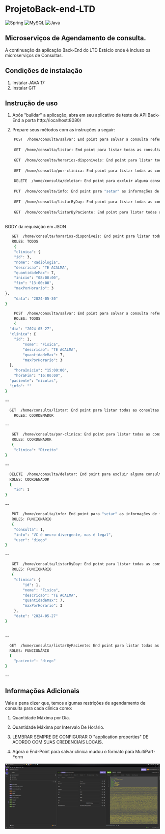 # ProjetoBack-end-LTD
![Spring](https://img.shields.io/badge/spring-%236DB33F.svg?style=for-the-badge&logo=spring&logoColor=white)
![MySQL](https://img.shields.io/badge/mysql-4479A1.svg?style=for-the-badge&logo=mysql&logoColor=white)
![Java](https://img.shields.io/badge/java-%23ED8B00.svg?style=for-the-badge&logo=openjdk&logoColor=white)

## Microserviços de Agendamento de consulta.

A continuação da aplicação Back-End do LTD Estácio onde é incluso os microserviços de Consultas.

## Condições de instalação

1.  Instalar JAVA 17
2.  Instalar GIT

## Instrução de uso

1. Após "buildar" a aplicação, abra em seu aplicativo de teste de API Back-End a porta http://localhost:8080/

2. Prepare seus métodos com as instruções a seguir:

```bash
    POST  /home/consulta/salvar: End point para salvar a consulta referente ao usuário e clínica.
    
    GET  /home/consulta/listar: End point para listar todas as consultas agendadas pelo o paciente.
    
    GET  /home/consulta/horarios-disponiveis: End point para listar todas as consultas agendadas disponiveis por horário.
    
    GET  /home/consulta/por-clinica: End point para listar todas as consultas agendadas pelo o paciente mas filtrando por clínica.
    
    DELETE  /home/consulta/deletar: End point para excluir alguma consulta agendada(apenas certos usuario tem acesso a esse end-point).
    
    PUT  /home/consulta/info: End point para "setar" as informações de funcionário que irá atender o paciente com alguma informação adicional.
    
    GET  /home/consulta/listarByDay: End point para listar todas as consultas agendadas por data e clínica.
    
    GET  /home/consulta/listarByPaciente: End point para listar todas as consultas agendadas pelo o paciente mas filtrando por usuário do paciente.
    
```

BODY da requisição em JSON 

```bash
   GET  /home/consulta/horarios-disponiveis: End point para listar todas as consultas agendadas disponiveis por horário.
   ROLES: TODOS 
    {
	"clinica": {
	"id": 3,
	"nome": "Radiologia",
	"descricao": "TE ACALMA",
	"quantidadeMax": 7,
	"inicio": "08:00:00",
	"fim": "13:00:00",
	"maxPorHorario": 3
},
	"data": "2024-05-30"
}
```

```bash
    POST  /home/consulta/salvar: End point para salvar a consulta referente ao usuário e clínica.
    ROLES: TODOS
    {
  "dia": "2024-05-27",
  "clinica": {
    "id": 1,
		"nome": "Fisica",
		"descricao": "TE ACALMA",
		"quantidadeMax": 7,
		"maxPorHorario": 3
  },
	"horaInicio": "15:00:00",
	"horaFim": "16:00:00",
  "paciente": "nicolas",
  "info": ""
}
```
--

```bash
  GET  /home/consulta/listar: End point para listar todas as consultas agendadas.
    ROLES: COORDENADOR
```
--
```bash
   GET  /home/consulta/por-clinica: End point para listar todas as consultas agendadas pelo o paciente mas filtrando por clínica.
   ROLES: COORDENADOR
   {
	"clinica": "Direito"
}
```

--

```bash
  DELETE  /home/consulta/deletar: End point para excluir alguma consulta agendada(apenas certos usuario tem acesso a esse end-point).
  ROLES: COORDENADOR
  {
	"id": 1
}
```
--
```bash
   PUT  /home/consulta/info: End point para "setar" as informações de funcionário que irá atender o paciente com alguma informação adicional.
   ROLES: FUNCIONÁRIO
   {
	"consulta": 1,
	"info": "VC é neuro-divergente, mas é legal",
	"user": "diego"
}
```
--
```bash
   GET  /home/consulta/listarByDay: End point para listar todas as consultas agendadas por data e clínica.
   ROLES: FUNCIONÁRIO
   {
	"clinica": {
		"id": 1,
		"nome": "Fisica",
		"descricao": "TE ACALMA",
		"quantidadeMax": 7,
		"maxPorHorario": 3
	},
	"date": "2024-05-27"
}
   
```
--
```bash
  GET  /home/consulta/listarByPaciente: End point para listar todas as consultas agendadas pelo o paciente mas filtrando por usuário do paciente.
  ROLES: FUNCIONÁRIO
  {
	"paciente": "diego"
}
```
--
## Informações Adicionais

Vale a pena dizer que, temos algumas restrições de agendamento de consulta para cada clínica como:
1. Quantidade Máxima por Dia.


2. Quantidade Máxima por Intervalo De Horário.


3.  LEMBRAR SEMPRE DE CONFIGURAR O "application.properties" DE ACORDO COM SUAS CREDENCIAIS LOCAIS.


4. Agora o End-Point para salvar clinica mudou o formato para MultiPart-Form

![PrintDOC](/github/printDOC.jpeg)
